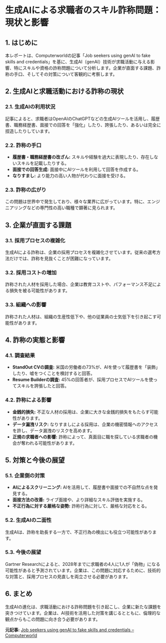 # 生成AIによる求職者のスキル詐称問題：現状と影響

## 1. はじめに

本レポートは、Computerworldの記事「Job seekers using genAI to fake skills and credentials」を基に、生成AI（genAI）技術が求職活動に与える影響、特にスキルや資格の詐称問題について分析します。企業が直面する課題、詐称の手口、そしてその対策について客観的に考察します。

## 2. 生成AIと求職活動における詐称の現状

### 2.1. 生成AIの利用状況

記事によると、求職者はOpenAIのChatGPTなどの生成AIツールを活用し、履歴書、職務経歴書、面接での回答を「強化」したり、誇張したり、あるいは完全に捏造したりしています。

### 2.2. 詐称の手口

* **履歴書・職務経歴書の改ざん:** スキルや経験を過大に表現したり、存在しないスキルを記載したりする。
* **面接での回答生成:** 面接中にAIツールを利用して回答を作成する。
* **なりすまし:** より能力の高い人物が代わりに面接を受ける。

### 2.3. 詐称の広がり

この問題は世界中で発生しており、様々な業界に広がっています。特に、エンジニアリングなどの専門性の高い職種で顕著に見られます。

## 3. 企業が直面する課題

### 3.1. 採用プロセスの複雑化

生成AIによる詐称は、企業の採用プロセスを複雑化させています。従来の選考方法だけでは、詐称を見抜くことが困難になっています。

### 3.2. 採用コストの増加

詐称された人材を採用した場合、企業は教育コストや、パフォーマンス不足による損失を被る可能性があります。

### 3.3. 組織への影響

詐称された人材は、組織の生産性低下や、他の従業員の士気低下を引き起こす可能性があります。

## 4. 詐称の実態と影響

### 4.1. 調査結果

* **StandOut CVの調査:** 米国の労働者の73%が、AIを使って履歴書を「装飾」したり、嘘をつくことを検討すると回答。
* **Resume Builderの調査:** 45%の回答者が、採用プロセスでAIツールを使ってスキルを誇張したと回答。

### 4.2. 詐称による影響

* **金銭的損失:** 不正な人材の採用は、企業に大きな金銭的損失をもたらす可能性があります。
* **データ漏洩リスク:** なりすましによる採用は、企業の機密情報へのアクセスを許し、データ漏洩のリスクを高めます。
* **正規の求職者への影響:** 詐称によって、真面目に職を探している求職者の機会が奪われる可能性があります。

## 5. 対策と今後の展望

### 5.1. 企業側の対策

* **AIによるスクリーニング:** AIを活用して、履歴書や面接での不自然な点を発見する。
* **面接方法の改善:** ライブ面接や、より詳細なスキル評価を実施する。
* **不正行為に対する厳格な姿勢:** 詐称行為に対して、厳格な対応をとる。

### 5.2. 生成AIの二面性

生成AIは、詐称を助長する一方で、不正行為の検出にも役立つ可能性があります。

### 5.3. 今後の展望

Gartner Researchによると、2028年までに求職者の4人に1人が「偽物」になる可能性があると予測されています。企業は、この問題に対応するために、技術的な対策と、採用プロセスの見直しを両立させる必要があります。

## 6. まとめ

生成AIの進化は、求職活動における詐称問題を引き起こし、企業に新たな課題を突きつけています。企業は、AI技術を活用した対策を講じるとともに、倫理的な観点からもこの問題に向き合う必要があります。



**元記事:** [Job seekers using genAI to fake skills and credentials – Computerworld](https://www.computerworld.com/article/3964995/job-seekers-using-genai-to-fake-skills-and-credentials.html)